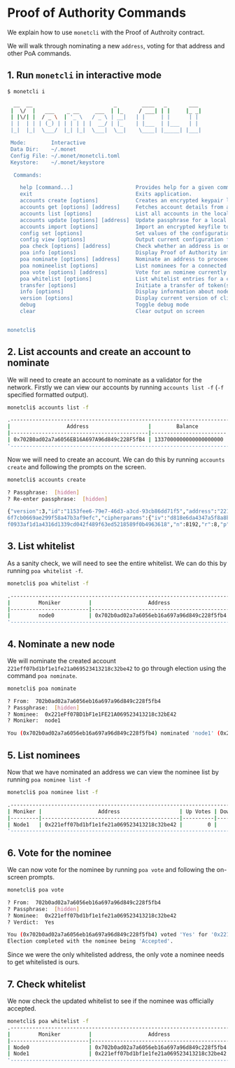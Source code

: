 # Proof of Authority Commands

We explain how to use `monetcli` with the Proof of Authroity contract.

We will walk through nominating a new `address`, voting for that address and other PoA commands.

## 1. Run `monetcli` in interactive mode

```bash
$ monetcli i

  __  __                          _        ____   _       ___
 |  \/  |   ___    _ __     ___  | |_     / ___| | |     |_ _|
 | |\/| |  / _ \  | '_ \   / _ \ | __|   | |     | |      | |
 | |  | | | (_) | | | | | |  __/ | |_    | |___  | |___   | |
 |_|  |_|  \___/  |_| |_|  \___|  \__|    \____| |_____| |___|

 Mode:        Interactive
 Data Dir:    ~/.monet
 Config File: ~/.monet/monetcli.toml
 Keystore:    ~/.monet/keystore

  Commands:

    help [command...]                    Provides help for a given command.
    exit                                 Exits application.
    accounts create [options]            Creates an encrypted keypair locally
    accounts get [options] [address]     Fetches account details from a connected node
    accounts list [options]              List all accounts in the local keystore directory
    accounts update [options] [address]  Update passphrase for a local account
    accounts import [options]            Import an encrypted keyfile to the keystore
    config set [options]                 Set values of the configuration inside the data directory
    config view [options]                Output current configuration file
    poa check [options] [address]        Check whether an address is on the whitelist
    poa info [options]                   Display Proof of Authority information
    poa nominate [options] [address]     Nominate an address to proceed to election
    poa nomineelist [options]            List nominees for a connected node
    poa vote [options] [address]         Vote for an nominee currently in election
    poa whitelist [options]              List whitelist entries for a connected node
    transfer [options]                   Initiate a transfer of token(s) to an address
    info [options]                       Display information about node
    version [options]                    Display current version of cli
    debug                                Toggle debug mode
    clear                                Clear output on screen


monetcli$
```

## 2. List accounts and create an account to nominate

We will need to create an account to nominate as a validator for the network. Firstly we can view our accounts by running `accounts list -f` (`-f` specified formatted output).

```bash
monetcli$ accounts list -f

.-----------------------------------------------------------------------------.
|                  Address                   |        Balance         | Nonce |
|--------------------------------------------|------------------------|-------|
| 0x702B0ad02a7a6056EB16A697A96d849c228F5fB4 | 1337000000000000000000 |     0 |
'-----------------------------------------------------------------------------'
```

Now we will need to create an account. We can do this by running `accounts create` and following the prompts on the screen.

```bash
monetcli$ accounts create

? Passphrase:  [hidden]
? Re-enter passphrase:  [hidden]

{"version":3,"id":"1153fee6-79e7-46d3-a3cd-93cb86dd71f5","address":"221eff07bd1bf1e1fe21a069523413218c32be42","crypto":{"ciphertext":"a672a0c40304717ac36fab3d69f3e07d7703
6f7cb0669ae299f58a47b3af9efc","cipherparams":{"iv":"d818e6da4347a5f8a8bf8a9ef7bc36b3"},"cipher":"aes-128-ctr","kdf":"scrypt","kdfparams":{"dklen":32,"salt":"0d50a248ac6ad
f0933af1d1a4316d1339cd042f489f63ed5218589f0b4963618","n":8192,"r":8,"p":1},"mac":"84168ff91a8191f37c738e93d8bec07226eccf2e1928e544cb2b35797d6ea125"}}
```

## 3. List whitelist

As a sanity check, we will need to see the entire whitelist. We can do this by running `poa whitelist -f`.

```bash
monetcli$ poa whitelist -f

.----------------------------------------------------------------------.
|         Moniker         |                  Address                   |
|-------------------------|--------------------------------------------|
|         node0           | 0x702b0ad02a7a6056eb16a697a96d849c228f5fb4 |
'----------------------------------------------------------------------'
```

## 4. Nominate a new node

We will nominate the created account `221eff07bd1bf1e1fe21a069523413218c32be42` to go through election using the command `poa nominate`.

```bash
monetcli$ poa nominate

? From:  702b0ad02a7a6056eb16a697a96d849c228f5fb4
? Passphrase:  [hidden]
? Nominee:  0x221eFf07BD1bF1e1FE21A069523413218c32bE42
? Moniker:  node1

You (0x702b0ad02a7a6056eb16a697a96d849c228f5fb4) nominated 'node1' (0x221eff07bd1bf1e1fe21a069523413218c32be42)
```

## 5. List nominees

Now that we have nominated an address we can view the nominee list by running `poa nominee list -f`

```bash
monetcli$ poa nominee list -f

.------------------------------------------------------------------------------.
| Moniker |                  Address                   | Up Votes | Down Votes |
|---------|--------------------------------------------|----------|------------|
| Node1   | 0x221eff07bd1bf1e1fe21a069523413218c32be42 |        0 |          0 |
'------------------------------------------------------------------------------'
```

## 6. Vote for the nominee

We can now vote for the nominee by running `poa vote` and following the on-screen prompts.

```bash
monetcli$ poa vote

? From:  702b0ad02a7a6056eb16a697a96d849c228f5fb4
? Passphrase:  [hidden]
? Nominee:  0x221eff07bd1bf1e1fe21a069523413218c32be42
? Verdict:  Yes

You (0x702b0ad02a7a6056eb16a697a96d849c228f5fb4) voted 'Yes' for '0x221eff07bd1bf1e1fe21a069523413218c32be42'.
Election completed with the nominee being 'Accepted'.
```

Since we were the only whitelisted address, the only vote a nominee needs to get whitelisted is ours.

## 7. Check whitelist

We now check the updated whitelist to see if the nominee was officially accepted.

```bash
monetcli$ poa whitelist -f
.----------------------------------------------------------------------.
|         Moniker         |                  Address                   |
|-------------------------|--------------------------------------------|
| Node0                   | 0x702b0ad02a7a6056eb16a697a96d849c228f5fb4 |
| Node1                   | 0x221eff07bd1bf1e1fe21a069523413218c32be42 |
'----------------------------------------------------------------------'
```

